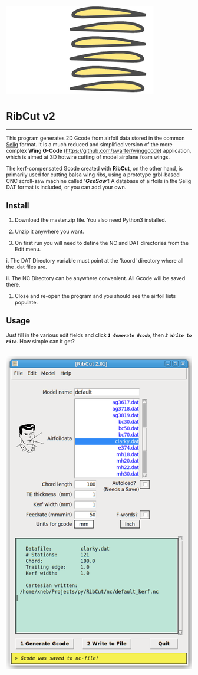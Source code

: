 ![ribcut-ikon-400x240](./img/ribcut-ikon-400x240.png)


RibCut v2
===
---
This program generates 2D Gcode from airfoil data stored in the common [Selig](http://openvsp.org/wiki/doku.php?id=airfoilexport#:~:text=Bezier%20*.bz%20format.-,Selig%20Format,-The%20Selig%20airfoil) format. It is a much reduced and simplified version of the more complex **Wing G-Code** [(https://github.com/swarfer/winggcode)](https://github.com/swarfer/winggcode) application, which is aimed at 3D hotwire cutting of model airplane foam wings.

The kerf-compensated Gcode created with **RibCut**, on the other hand, is primarily used for cutting balsa wing ribs, using a prototype grbl-based CNC scroll-saw machine called '***GeeSaw***'! A database of airfoils in the Selig DAT format is included, or you can add your own.

## Install

1. Download the master.zip file. You also need Python3 installed.

1. Unzip it anywhere you want.

1. On first run you will need to define the NC and DAT directories from the Edit menu.

i. The DAT Directory variable must point at the 'koord' directory where all the .dat files are.

ii. The NC Directory can be anywhere convenient.  All Gcode will be saved there.

1. Close and re-open the program and you should see the airfoil lists populate.

## Usage

Just fill in the various edit fields and click ***`1 Generate Gcode`***, then ***`2 Write to File`***. How simple can it get?
<br/>
<br/>



![ribcut](img/ribcut.png)
